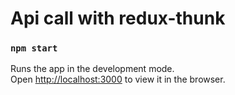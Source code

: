 # Api call with redux-thunk

### `npm start`

Runs the app in the development mode.\
Open [http://localhost:3000](http://localhost:3000) to view it in the browser.